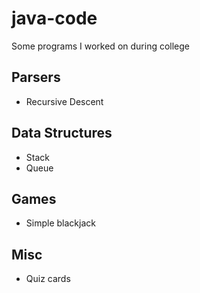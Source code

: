 # java-code

Some programs I worked on during college

## Parsers
* Recursive Descent

## Data Structures
* Stack 
* Queue

## Games
* Simple blackjack

## Misc
* Quiz cards
